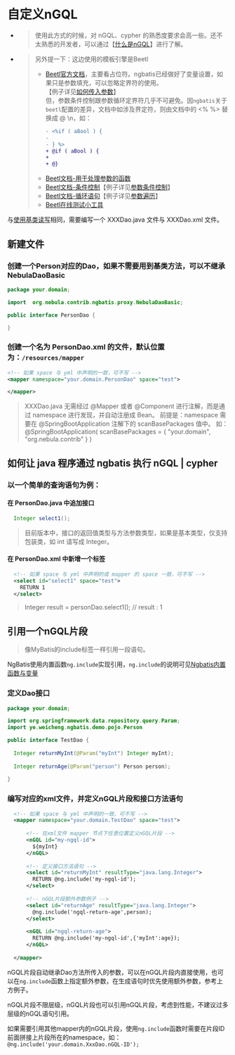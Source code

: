 # 自定义nGQL

- > 使用此方式的时候，对 nGQL、cypher 的熟悉度要求会高一些。还不太熟悉的开发者，可以通过【[什么是nGQL](https://docs.nebula-graph.com.cn/3.1.0/3.ngql-guide/1.nGQL-overview/1.overview/)】进行了解。
- > 另外提一下：这边使用的模板引擎是Beetl
  > - [Beetl官方文档](https://www.kancloud.cn/xiandafu/beetl3_guide/2138947)，主要看占位符。ngbatis已经做好了变量设置，如果只是参数填充，可以忽略定界符的使用。   
  【例子详见[如何传入参数](./parameter-use)】  
  但，参数条件控制跟参数循环定界符几乎不可避免。因`ngbatis`关于`beetl`配置的差异，文档中如涉及界定符，则由文档中的 <% %> 替换成 @ \n，如：
  >   ```diff
  >   - <%if ( aBool ) { 
  >   -                         
  >   - } %>                
  >   + @if ( aBool ) {
  >   +                       
  >   + @}                 
  >   ```
  > - [Beetl文档-用于处理参数的函数](https://www.kancloud.cn/xiandafu/beetl3_guide/2138956) 
  > - [Beetl文档-条件控制](https://www.kancloud.cn/xiandafu/beetl3_guide/2138953)【例子详见[参数条件控制](./parameter-if)】
  > - [Beetl文档-循环语句](https://www.kancloud.cn/xiandafu/beetl3_guide/2138952)【例子详见[参数遍历](./parameter-for)】
  > - [Beetl在线测试小工具](http://ibeetl.com/beetlonline/)


与[使用基类读写](./dao-basic)相同，需要编写一个 XXXDao.java 文件与 XXXDao.xml 文件。

## 新建文件
### 创建一个Person对应的Dao，如果不需要用到基类方法，可以不继承 NebulaDaoBasic
```java
package your.domain;

import  org.nebula.contrib.ngbatis.proxy.NebulaDaoBasic;

public interface PersonDao {

}
```

### 创建一个名为 PersonDao.xml 的文件，默认位置为：`/resources/mapper`
```xml
<!-- 如果 space 与 yml 中声明的一致，可不写 -->
<mapper namespace="your.domain.PersonDao" space="test">

</mapper>
```
> XXXDao.java 无需经过 @Mapper 或者 @Component 进行注解，而是通过 namespace 进行发现，并自动注册成 Bean。
> 前提是：namespace 需要在 @SpringBootApplication 注解下的 scanBasePackages 值中。
> 如：@SpringBootApplication( scanBasePackages = { "your.domain", "org.nebula.contrib" } )

## 如何让 java 程序通过 ngbatis 执行 nGQL | cypher

### 以一个简单的查询语句为例：
#### 在 PersonDao.java 中追加接口
```java
  Integer select1();
```
> 目前版本中，接口的返回值类型与方法参数类型，如果是基本类型，仅支持包装类，如 int 请写成 Integer。

#### 在 PersonDao.xml 中新增一个标签
```xml
  <!-- 如果 space 与 yml 中声明的或 mapper 的 space 一致，可不写 -->
  <select id="select1" space="test">
    RETURN 1
  </select>
```

> Integer result = personDao.select1(); // result : 1

## 引用一个nGQL片段
> 像MyBatis的include标签一样引用一段语句。

NgBatis使用内置函数`ng.include`实现引用，`ng.include`的说明可见[Ngbatis内置函数与变量](./built-in-function)
### 定义Dao接口
```java
package your.domain;

import org.springframework.data.repository.query.Param;
import ye.weicheng.ngbatis.demo.pojo.Person

public interface TestDao {
    
  Integer returnMyInt(@Param("myInt") Integer myInt);
  
  Integer returnAge(@Param("person") Person person);
  
}
```
### 编写对应的xml文件，并定义nGQL片段和接口方法语句
```xml
  <!-- 如果 space 与 yml 中声明的一致，可不写 -->
  <mapper namespace="your.domain.TestDao" space="test">
  
      <!-- 在xml文件 mapper 节点下任意位置定义nGQL片段 -->
      <nGQL id="my-ngql-id">
        ${myInt}
      </nGQL>
  
      <!-- 定义接口方法语句 -->
      <select id="returnMyInt" resultType="java.lang.Integer">
        RETURN @ng.include('my-ngql-id');
      </select>
      
      <!-- nGQL片段额外参数例子 -->
      <select id="returnAge" resultType="java.lang.Integer">
        @ng.include('ngql-return-age',person);
      </select>
    
      <nGQL id="ngql-return-age">
        RETURN @ng.include('my-ngql-id',{'myInt':age});
      </nGQL>
  
  </mapper>
```
nGQL片段自动继承Dao方法所传入的参数，可以在nGQL片段内直接使用，也可以在`ng.include`函数上指定额外参数，在生成语句时优先使用额外参数，参考上方例子。

nGQL片段不限层级，nGQL片段也可以引用nGQL片段，考虑到性能，不建议过多层级的nGQL语句引用。

如果需要引用其他mapper内的nGQL片段，使用`ng.include`函数时需要在片段ID前面拼接上片段所在的namespace，如：`@ng.include('your.domain.XxxDao.nGQL-ID');`